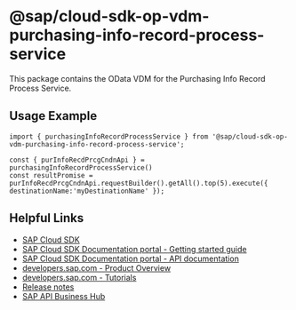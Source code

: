 # @sap/cloud-sdk-op-vdm-purchasing-info-record-process-service

This package contains the OData VDM for the Purchasing Info Record Process Service.

## Usage Example
```
import { purchasingInfoRecordProcessService } from '@sap/cloud-sdk-op-vdm-purchasing-info-record-process-service';

const { purInfoRecdPrcgCndnApi } = purchasingInfoRecordProcessService()
const resultPromise = purInfoRecdPrcgCndnApi.requestBuilder().getAll().top(5).execute({ destinationName:'myDestinationName' });

```

## Helpful Links

- [SAP Cloud SDK](https://github.com/SAP/cloud-sdk-js)
- [SAP Cloud SDK Documentation portal - Getting started guide](https://sap.github.io/cloud-sdk/docs/js/getting-started)
- [SAP Cloud SDK Documentation portal - API documentation](https://sap.github.io/cloud-sdk/docs/js/api)
- [developers.sap.com - Product Overview](https://developers.sap.com/topics/cloud-sdk.html)
- [developers.sap.com - Tutorials](https://developers.sap.com/tutorial-navigator.html?tag=software-product:technology-platform/sap-cloud-sdk&tag=tutorial:type/tutorial&tag=programming-tool:javascript)
- [Release notes](https://help.sap.com/doc/2324e9c3b28748a4ae2ad08166d77675/1.0/en-US/js-index.html)
- [SAP API Business Hub](https://api.sap.com/)
